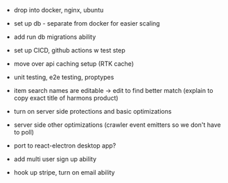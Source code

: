 - drop into docker, nginx, ubuntu
- set up db - separate from docker for easier scaling
- add run db migrations ability
- set up CICD, github actions w test step

- move over api caching setup (RTK cache)
- unit testing, e2e testing, proptypes

- item search names are editable -> edit to find better match (explain to copy exact title of harmons product)

- turn on server side protections and basic optimizations
- server side other optimizations (crawler event emitters so we don't have to poll)

- port to react-electron desktop app?
- add multi user sign up ability
- hook up stripe, turn on email ability
